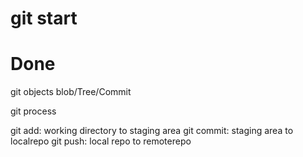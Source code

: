 # git start

# Done

git objects
blob/Tree/Commit

git process

git add: working directory to staging area
git commit: staging area to localrepo
git push: local repo to remoterepo
